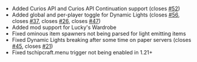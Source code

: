 - Added Curios API and Curios API Continuation support (closes [#52](https://github.com/Tschipcraft/dynamiclights/issues/52))
- Added global and per-player toggle for Dynamic Lights (closes [#56](https://github.com/Tschipcraft/dynamiclights/issues/56), closes [#37](https://github.com/Tschipcraft/dynamiclights/issues/37), closes [#26](https://github.com/Tschipcraft/dynamiclights/issues/26), closes [#47](https://github.com/Tschipcraft/dynamiclights/issues/47))
- Added mod support for Lucky's Wardrobe
- Fixed ominous item spawners not being parsed for light emitting items
- Fixed Dynamic Lights breaking after some time on paper servers (closes [#45](https://github.com/Tschipcraft/dynamiclights/issues/45), closes [#21](https://github.com/Tschipcraft/dynamiclights/issues/21))
- Fixed tschipcraft.menu trigger not being enabled in 1.21+
